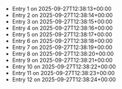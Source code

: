 - Entry 1 on 2025-09-27T12:38:13+00:00
- Entry 2 on 2025-09-27T12:38:14+00:00
- Entry 3 on 2025-09-27T12:38:15+00:00
- Entry 4 on 2025-09-27T12:38:16+00:00
- Entry 5 on 2025-09-27T12:38:17+00:00
- Entry 6 on 2025-09-27T12:38:18+00:00
- Entry 7 on 2025-09-27T12:38:19+00:00
- Entry 8 on 2025-09-27T12:38:20+00:00
- Entry 9 on 2025-09-27T12:38:21+00:00
- Entry 10 on 2025-09-27T12:38:22+00:00
- Entry 11 on 2025-09-27T12:38:23+00:00
- Entry 12 on 2025-09-27T12:38:24+00:00
